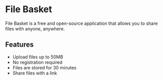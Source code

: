 # File Basket

File Basket is a free and open-source application that allows you to share files with anyone, anywhere.

## Features
 - Upload files up to 50MB
 - No registration required
 - Files are stored for 30 minutes
 - Share files with a link